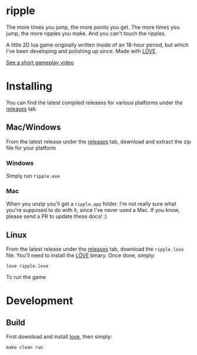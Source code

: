 # ripple

The more times you jump, the more points you get. The more times you jump, the
more ripples you make. And you can't touch the ripples.

A little 2D lua game originally written inside of an 18-hour period, but which
I've been developing and polishing up since. Made with [LÖVE][love].

[See a short gameplay video](https://youtu.be/28fhbLUkbYE)

# Installing

You can find the latest compiled releases for various platforms under the
[releases][releases] tab

## Mac/Windows

From the latest release under the [releases][releases] tab, download and extract
the zip file for your platform

### Windows

Simply run `ripple.exe`

### Mac

When you unzip you'll get a `ripple.app` folder. I'm not really sure what you're
supposed to do with it, since I've never used a Mac. If you know, please send a
PR to update these docs! :)

## Linux

From the latest release under the [releases][releases] tab, download the
`ripple.love` file. You'll need to install the [LÖVE][love] binary. Once done,
simply:

    love ripple.love

To run the game

# Development

## Build

First download and install [love][love], then simply:

    make clean run

[love]: https://love2d.org/
[releases]: https://github.com/mediocregopher/ripple/releases


